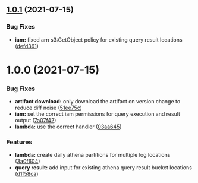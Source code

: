 ## [1.0.1](https://github.com/rokerlabs/terraform-aws-athena-partitions/compare/v1.0.0...v1.0.1) (2021-07-15)


### Bug Fixes

* **iam:** fixed arn s3:GetObject policy for existing query result locations ([defd361](https://github.com/rokerlabs/terraform-aws-athena-partitions/commit/defd3617d4e03f39ec833c9daa506593e65b77ce))

# 1.0.0 (2021-07-15)


### Bug Fixes

* **artifact download:** only download the artifact on version change to reduce diff noise ([51ee75c](https://github.com/rokerlabs/terraform-aws-athena-partitions/commit/51ee75c37650d7a4b75e3dcebf93ce3dd5845816))
* **iam:** set the correct iam permissions for query execution and result output ([7a07f42](https://github.com/rokerlabs/terraform-aws-athena-partitions/commit/7a07f425c554fcb1e410b52a5366121597626d4f))
* **lambda:** use the correct handler ([03aa645](https://github.com/rokerlabs/terraform-aws-athena-partitions/commit/03aa645dfef3fdac5dea100ba99dd761044cbfc0))


### Features

* **lambda:** create daily athena partitions for multiple log locations ([3a0f604](https://github.com/rokerlabs/terraform-aws-athena-partitions/commit/3a0f60400557b96d497c46f2274dd2aa14e0854f))
* **query result:** add input for existing athena query result bucket locations ([d1f58ca](https://github.com/rokerlabs/terraform-aws-athena-partitions/commit/d1f58ca43909949a90c0fc2511529220ae7e6be9))
